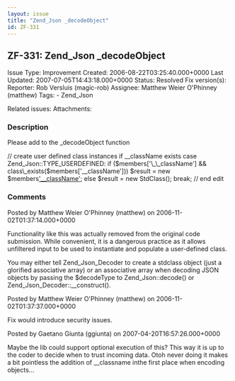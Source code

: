 ```yaml
---
layout: issue
title: "Zend_Json _decodeObject"
id: ZF-331
---
```


ZF-331: Zend\_Json \_decodeObject 
----------------------------------

 Issue Type: Improvement Created: 2006-08-22T03:25:40.000+0000 Last Updated: 2007-07-05T14:43:18.000+0000 Status: Resolved Fix version(s): 
 Reporter:  Rob Versluis (magic-rob)  Assignee:  Matthew Weier O'Phinney (matthew)  Tags: - Zend\_Json
 
 Related issues: 
 Attachments: 
### Description

Please add to the \_decodeObject function

// create user defined class instances if \_\_className exists case Zend\_Json::TYPE\_USERDEFINED: if ($members['\_\_className'] && class\_exists($members['\_\_className'])) $result = new $members<a href="">'\_\_className'</a>; else $result = new StdClass(); break; // end edit

 

 

### Comments

Posted by Matthew Weier O'Phinney (matthew) on 2006-11-02T01:37:14.000+0000

Functionality like this was actually removed from the original code submission. While convenient, it is a dangerous practice as it allows unfiltered input to be used to instantiate and populate a user-defined class.

You may either tell Zend\_Json\_Decoder to create a stdclass object (just a glorified associative array) or an associative array when decoding JSON objects by passing the $decodeType to Zend\_Json::decode() or Zend\_Json\_Decoder::\_\_construct().

 

 

Posted by Matthew Weier O'Phinney (matthew) on 2006-11-02T01:37:37.000+0000

Fix would introduce security issues.

 

 

Posted by Gaetano Giunta (ggiunta) on 2007-04-20T16:57:26.000+0000

Maybe the lib could support optional execution of this? This way it is up to the coder to decide when to trust incoming data. Otoh never doing it makes a bit pointless the addition of \_\_classname inthe first place when encoding objects...

 

 